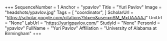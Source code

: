 +++
SequenceNumber = 1
Anchor = "ypavlov"
Title = "Yuri Pavlov"
Image = "headshots/ypavlov.jpg"
Tags = [ "coordinator", ]
ScholarUrl = "https://scholar.google.com/citations?hl=en&user=nSM_MxUAAAAJ"
UniUrl = "None"
LabUrl = "https://yurigpavlov.com/"
StudyId = "None"
PersonId = "ypavlov"
FullName = "Yuri Pavlov"
Affiliation = "University of Alabama at Birmingham"
+++